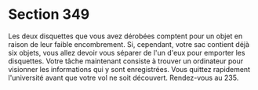 # Section 349

Les deux disquettes que vous avez dérobées comptent pour un 
objet en raison de leur faible encombrement. Si, cependant, votre 
sac contient déjà six objets, vous allez devoir vous séparer de l'un 
d'eux pour emporter les disquettes. Votre tâche maintenant 
consiste à trouver un ordinateur pour visionner les informations 
qui y sont enregistrées. Vous quittez rapidement l'université 
avant que votre vol ne soit découvert. Rendez-vous au 235.
